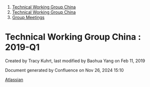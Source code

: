 1. [Technical Working Group China](index.html)
2. [Technical Working Group China](Technical-Working-Group-China_22151170.html)
3. [Group Meetings](Group-Meetings_22151180.html)

# Technical Working Group China : 2019-Q1

Created by Tracy Kuhrt, last modified by Baohua Yang on Feb 11, 2019

Document generated by Confluence on Nov 26, 2024 15:10

[Atlassian](http://www.atlassian.com/)
